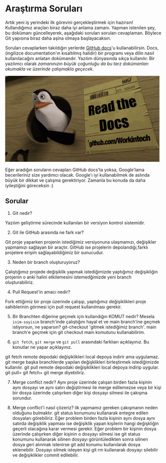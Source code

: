 # Araştırma Soruları

Artık yeni iş yerindeki ilk görevini gerçekleştirmek için hazırsın! Kullandığımız araçları biraz daha iyi anlama zamanı. Yapman istenilen şey, bu dokümanı güncelleyerek, aşağıdaki soruları soruları cevaplaman. Böylece Git yapısına biraz daha aşina olmaya başlayacaksın.

Soruları cevaplarken takıldığın yerlerde [GitHub docs](https://docs.github.com/en)'u kullanabilirsin. Docs, (ingilizce documentation'ın kısaltılmış halidir) bir programı veya dilin nasıl kullanılacağını anlatan dokümandır. Yazılım dünyasında sıkça kullanılır. Bir yazılımcı olarak _zamanınızın büyük çoğunluğu da bu tarz dokümanları okumakla ve üzerinde çalışmakla geçecek_.

![READ THE DOCS](https://github.com/Workintech/FSWeb-S1G1-Projesi-Web-Development-Projesi-icin-Git/blob/main/read-the-docs-wit.gif?raw=true)

Eğer aradığın soruların cevapları GitHub docs'ta yoksa, Google'lama becerileriniz size yardımcı olacak. Google'ı iyi kullanabilmek de aslında büyük bir dikkat ve çalışma gerektiriyor. Zamanla bu konuda da daha iyileştiğini göreceksin :)

## Sorular

1. Git nedir?

 Yazılım geliştirme sürecinde kullanılan bir versiyon kontrol sistemidir.

2. Git ile GitHub arasında ne fark var?

 Git proje yaparken projenin istediğimiz versiyonuna ulaşmamızı, değişikler yapmamızı sağlayan bir araçtır.
 GitHub ise projelerin depolandığı,farklı projelere erişim sağlayabildiğimiz bir sunucudur. 

3. Neden bir branch oluşturuyoruz?

 Çalıştığımız projede değişiklik yapmak istediğimizde yaptığımız değişikliğin projenin  o anki halini etkilemesini istemedğimizde yeni branch oluşturabiliriz.

4. Pull Request'in amacı nedir?

 Fork ettiğimiz bir proje üzerinde çalışıp, yaptığımız değişiklikleri proje sahiblerinin görmesi için pull request kullanılması gerekir.

5. Bir Branchten diğerine geçmek için kullandığın KOMUT nedir? Mesela `isim-soyisim` branch'inde çalıştığını hayal et ve main branch'ine geçmek istiyorsun, ne yaparsın?
 git-checkout 'gitmek istediğimiz branch'. main branch'e geçmek için git checkout main komutunu kullanabilirim.

6. `git fetch`, `git merge` ve `git pull` arasındaki farklıarı açıklayınız. Bu konutlar ne yapar açıklayınız.

 git fetch remote depodaki değişiklikleri local depoya indirir ama uygulamaz.
 git merge başka branchlerde yapılan değişklikleri birleştirmek istediğimizde kullanılır.
 git pull remote depodaki değişiklikleri local depoya indirip uygular. git pull= git fetch+ git merge diyebiliriz.
  
7. Merge conflict nedir?
 Aynı proje üzerinde çalışan birden fazla kişinin aynı dosyayı ve aynı satırı değiştirmesi ile merge edilemezse veya bir kişi bir dosya üzerinde çalışırken diğer kişi dosyayı silmesi ile
 çakışma sorundur.

8. Merge conflict'i nasıl çözeriz?
 ilk yapmamız gereken çakışmanın neden olduğunu bulmaktır. git status konumunu kullanarak entegre edilen dosyaları görebiliriz.
 Eğer problem birden fazla kişinin aynı dosya aynı satırda değişiklik yapması ise değişiklik yapan kişilerin hangi değişkliğin geçerli olacağına karar vermesi gerekir.
 Eğer problem bir kişinin dosya üzerinde çalışırken diğer kişinin o dosyayı silmesi ise git status konumunu kullanarak silinen dosyayı görüntüledikten sonra silinen dosya geri alınmak istenirse git add konumu kullanılarak dosya eklenebilir. Dosyayı silmek isteyen kişi git rm kullanarak dosyayı silebilir ve değişiklikler commit edilebilir.  

